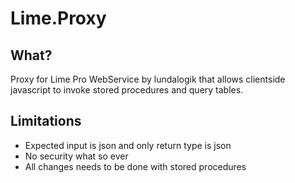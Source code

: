 # Lime.Proxy


## What?

Proxy for Lime Pro WebService by lundalogik that allows clientside javascript to invoke stored procedures and query tables.

## Limitations
* Expected input is json and only return type is json
* No security what so ever
* All changes needs to be done with stored procedures